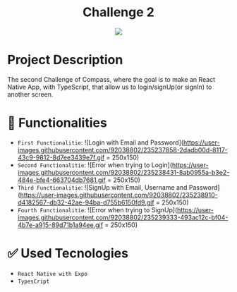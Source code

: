 <h1 align="center"> Challenge 2</h1>

<p align="center">
  <img src="http://img.shields.io/static/v1?label=STATUS&message=EM%20DESENVOLVIMENTO&color=GREEN&style=for-the-badge"/>
</p>

# Project Description
The second Challenge of Compass, where the goal is to make an React Native App, with TypeScript, that allow us to login/signUp(or signIn) to another screen.

# :hammer: Functionalities

- `First Functionalitie`: ![Login with Email and Password](https://user-images.githubusercontent.com/92038802/235237858-2dadb00d-8117-43c9-9812-8d7ee3439e7f.gif = 250x150)
- `Second Functionalitie`: ![Error when trying to Login](https://user-images.githubusercontent.com/92038802/235238431-8ab0955a-b3e2-484e-bfe4-663704db7681.gif = 250x150)
- `Third Functionalitie`: ![SignUp with Email, Username and Password](https://user-images.githubusercontent.com/92038802/235238910-d4182567-db32-42ae-94ba-d755b6150fd9.gif = 250x150)
- `Fourth Functionalitie`: ![Error when trying to SignUp](https://user-images.githubusercontent.com/92038802/235239333-493ac12c-bf04-4b7e-a915-89d71b1a94ee.gif = 250x150)

# :white_check_mark: Used Tecnologies

- `React Native with Expo`
- `TypesCript`
